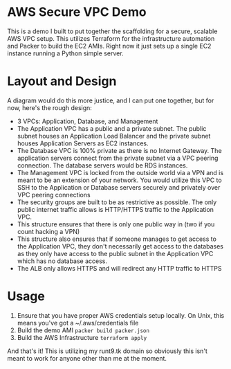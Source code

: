 # AWS Secure VPC Demo
This is a demo I built to put together the scaffolding for a secure, scalable AWS VPC setup. This utilizes Terraform for the infrastructure automation and Packer to build the EC2 AMIs. Right now it just sets up a single EC2 instance running a Python simple server.

# Layout and Design
A diagram would do this more justice, and I can put one together, but for now, here's the rough design:
* 3 VPCs: Application, Database, and Management
* The Application VPC has a public and a private subnet. The public subnet houses an Application Load Balancer and the private subnet houses Application Servers as EC2 instances.
* The Database VPC is 100% private as there is no Internet Gateway. The application servers connect from the private subnet via a VPC peering connection. The database servers would be RDS instances.
* The Management VPC is locked from the outside world via a VPN and is meant to be an extension of your network. You would utilize this VPC to SSH to the Application or Database servers securely and privately over VPC peering connections
* The security groups are built to be as restrictive as possible. The only public internet traffic allows is HTTP/HTTPS traffic to the Application VPC.
* This structure ensures that there is only one public way in (two if you count hacking a VPN)
* This structure also ensures that if someone manages to get access to the Application VPC, they don't necessarily get access to the databases as they only have access to the public subnet in the Application VPC which has no database access.
* The ALB only allows HTTPS and will redirect any HTTP traffic to HTTPS

# Usage
1. Ensure that you have proper AWS credentials setup locally. On Unix, this means you've got a ~/.aws/credentials file
2. Build the demo AMI `packer build packer.json`
3. Build the AWS Infrastructure `terraform apply`

And that's it! This is utilizing my runt9.tk domain so obviously this isn't meant to work for anyone other than me at the moment.
